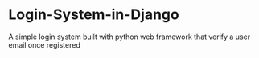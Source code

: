 # Login-System-in-Django
A simple login system built with python web framework that verify a user email once registered
